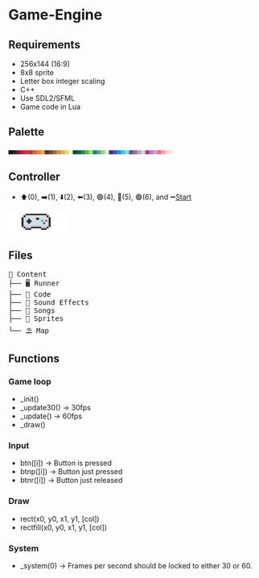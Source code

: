 # Game-Engine

## Requirements 

- 256x144 (16:9)
- 8x8 sprite
- Letter box integer scaling
- C++
- Use SDL2/SFML
- Game code in Lua

## Palette

![palette](imgs/lospec500-8x.png)

## Controller

- ⬆️(0), ➡️(1), ⬇️(2), ⬅️(3), 🟢(4), 🔵(5), 🟢(6), and ➖[Start](7)

![controller](imgs/controller.png)

## Files

<pre>
📁 Content
├── 🖥️ Runner
├── 📄 Code 
├── 🎵 Sound Effects
├── 🎼 Songs
├── 🐓 Sprites
└── ⛱️ Map
</pre>

## Functions

### Game loop

- _init()
- _update30()   -> 30fps
- _update()     -> 60fps
- _draw()

### Input

- btn([i])    -> Button is pressed
- btnp([i])   -> Button just pressed
- btnr([i])   -> Button just released

### Draw

- rect(x0, y0, x1, y1, [col])
- rectfill(x0, y0, x1, y1, [col])

### System

- _system(0) -> Frames per second should be locked to either 30 or 60.